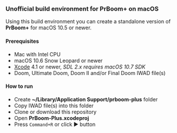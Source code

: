 ### Unofficial build environment for PrBoom+ on macOS

Using this build environment you can create a standalone version of **PrBoom+** for macOS 10.5 or newer.

#### Prerequisites

* Mac with Intel CPU
* macOS 10.6 Snow Leopard or newer
* [Xcode](https://developer.apple.com/xcode/) 4.1 or newer, _SDL 2.x requires macOS 10.7 SDK_
* Doom, Ultimate Doom, Doom II and/or Final Doom IWAD file(s)

#### How to run

* Create **~/Library/Application Support/prboom-plus** folder 
* Copy IWAD file(s) into this folder
* Clone or download this repository 
* Open **PrBoom-Plus.xcodeproj**
* Press `Command+R` or click :arrow_forward: button
